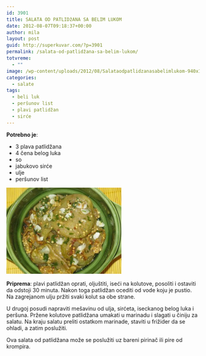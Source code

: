 ```yaml
---
id: 3901
title: SALATA OD PATLIDžANA SA BELIM LUKOM
date: 2012-08-07T09:18:37+00:00
author: mila
layout: post
guid: http://superkuvar.com/?p=3901
permalink: /salata-od-patlidžana-sa-belim-lukom/
totvreme:
  - ""
image: /wp-content/uploads/2012/08/Salataodpatlidzanasabelimlukom-940x198.jpg
categories:
  - salate
tags:
  - beli luk
  - peršunov list
  - plavi patlidžan
  - sirće
---
```

**Potrebno je**:

  * 3 plava patlidžana
  * 4 čena belog luka
  * so
  * jabukovo sirće
  * ulje
  * peršunov list

<img class="alignnone size-medium wp-image-3903" title="Salataodpatlidzanasabelimlukom" src="/wp-content/uploads/2012/08/Salataodpatlidzanasabelimlukom-300x225.jpg" alt="" width="300" height="225" /> 

**Priprema**: plavi patlidžan oprati, oljuštiti, iseći na kolutove, posoliti i ostaviti da odstoji 30 minuta. Nakon toga patlidžan ocediti od vode koju je pustio. Na zagrejanom ulju pržiti svaki kolut sa obe strane.

U drugoj posudi napraviti mešavinu od ulja, sirćeta, iseckanog belog luka i peršuna. Pržene kolutove patlidžana umakati u marinadu i slagati u činiju za salatu. Na kraju salatu preliti ostatkom marinade, staviti u frižider da se ohladi, a zatim poslužiti.

Ova salata od patlidžana može se poslužiti uz bareni pirinač ili pire od krompira.